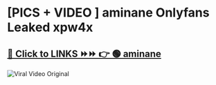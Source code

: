 
 # [PICS + VIDEO ] aminane Onlyfans Leaked xpw4x

## <h2><a href="https://clipsfans.com/aminane&ref=git">🔗 Click to LINKS ⏩⏩ 👉 🟢 aminane </a></h2>

<a href="https://clipsfans.com/aminane&ref=git" rel="nofollow" data-target="animated-image.originalLink"><img src="https://i.ibb.co.com/xMMVF88/686577567.gif" alt="Viral Video Original" style="max-width: 100%; display: inline-block;" data-target="animated-image.originalImage"></a>

